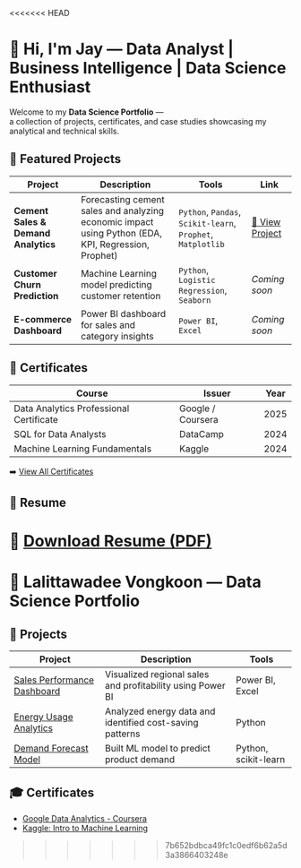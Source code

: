 <<<<<<< HEAD
# 👋 Hi, I'm Jay — Data Analyst | Business Intelligence | Data Science Enthusiast

Welcome to my **Data Science Portfolio** —  
a collection of projects, certificates, and case studies showcasing my analytical and technical skills.



## 📂 Featured Projects

| Project | Description | Tools | Link |
|----------|--------------|--------|------|
| **Cement Sales & Demand Analytics** | Forecasting cement sales and analyzing economic impact using Python (EDA, KPI, Regression, Prophet) | `Python`, `Pandas`, `Scikit-learn`, `Prophet`, `Matplotlib` | [🔗 View Project](https://github.com/miyomui/cement-sales-analysis) |
| **Customer Churn Prediction** | Machine Learning model predicting customer retention | `Python`, `Logistic Regression`, `Seaborn` | _Coming soon_ |
| **E-commerce Dashboard** | Power BI dashboard for sales and category insights | `Power BI`, `Excel` | _Coming soon_ |



## 📜 Certificates

| Course | Issuer | Year |
|---------|---------|------|
| Data Analytics Professional Certificate | Google / Coursera | 2025 |
| SQL for Data Analysts | DataCamp | 2024 |
| Machine Learning Fundamentals | Kaggle | 2024 |

➡️ [View All Certificates](./certificates)



## 📄 Resume
📎 [Download Resume (PDF)](./resume/Miyo_Resume.pdf)
=======
# 🌟 Lalittawadee Vongkoon — Data Science Portfolio

## 💼 Projects
| Project | Description | Tools |
|----------|--------------|--------|
| [Sales Performance Dashboard](./projects) | Visualized regional sales and profitability using Power BI | Power BI, Excel |
| [Energy Usage Analytics](./projects) | Analyzed energy data and identified cost-saving patterns | Python |
| [Demand Forecast Model](./projects) | Built ML model to predict product demand | Python, scikit-learn |


## 🎓 Certificates
- [Google Data Analytics - Coursera](./certificates/google_data_analytics.pdf)
- [Kaggle: Intro to Machine Learning](./certificates/kaggle_intro_ml.png)
>>>>>>> 7b652bdbca49fc1c0edf6b62a5d3a3866403248e
